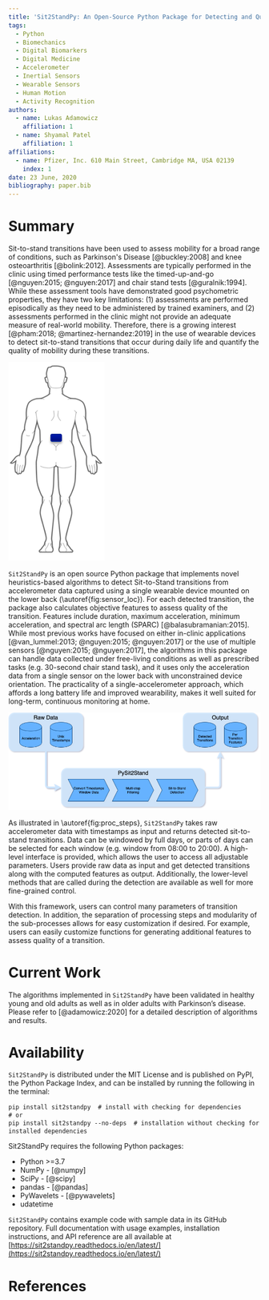 ```yaml
---
title: 'Sit2StandPy: An Open-Source Python Package for Detecting and Quantifying Sit-to-Stand Transitions Using an Accelerometer on the Lower Back'
tags:
  - Python
  - Biomechanics
  - Digital Biomarkers
  - Digital Medicine
  - Accelerometer
  - Inertial Sensors
  - Wearable Sensors
  - Human Motion
  - Activity Recognition
authors:
  - name: Lukas Adamowicz
    affiliation: 1
  - name: Shyamal Patel
    affiliation: 1
affiliations:
  - name: Pfizer, Inc. 610 Main Street, Cambridge MA, USA 02139
    index: 1
date: 23 June, 2020
bibliography: paper.bib
---
```



# Summary

Sit-to-stand transitions have been used to assess mobility for a broad range of conditions, such as Parkinson's Disease [@buckley:2008] and knee osteoarthritis [@bolink:2012]. Assessments are typically performed in the clinic using timed performance tests like the timed-up-and-go [@nguyen:2015; @nguyen:2017] and chair stand tests [@guralnik:1994]. While these assessment tools have demonstrated good psychometric properties, they have two key limitations: (1) assessments are performed episodically as they need to be administered by trained examiners, and (2) assessments performed in the clinic might not provide an adequate measure of real-world mobility. Therefore, there is a growing interest [@pham:2018; @martinez-hernandez:2019] in the use of wearable devices to detect sit-to-stand transitions that occur during daily life and quantify the quality of mobility during these transitions. 

![Location of the wearable device on the lower back.\label{fig:sensor_loc}](sensor_location.png)

``Sit2StandPy`` is an open source Python package that implements novel heuristics-based algorithms to detect Sit-to-Stand transitions from accelerometer data captured using a single wearable device mounted on the lower back (\autoref{fig:sensor_loc}). For each detected transition, the package also calculates objective features to assess quality of the transition. Features include duration, maximum acceleration, minimum acceleration, and spectral arc length (SPARC) [@balasubramanian:2015]. While most previous works have focused on either in-clinic applications [@van_lummel:2013; @nguyen:2015; @nguyen:2017] or the use of multiple sensors [@nguyen:2015; @nguyen:2017], the algorithms in this package can handle data collected under free-living conditions as well as prescribed tasks (e.g. 30-second chair stand task), and it uses only the acceleration data from a single sensor on the lower back with unconstrained device orientation. The practicality of a single-accelerometer approach, which affords a long battery life and improved wearability, makes it well suited for long-term, continuous monitoring at home.

![A high-level illustration of the input, output, and main processing steps of ``Sit2StandPy``.\label{fig:proc_steps}](alg-overview.png)

As illustrated in \autoref{fig:proc_steps}, ``Sit2StandPy`` takes raw accelerometer data with timestamps as input and returns detected sit-to-stand transitions. Data can be windowed by full days, or parts of days can be selected for each window (e.g. window from 08:00 to 20:00). A high-level interface is provided, which allows the user to access all adjustable parameters. Users provide raw data as input and get detected transitions along with the computed features as output. Additionally, the lower-level methods that are called during the detection are available as well for more fine-grained control. 

With this framework, users can control many parameters of transition detection. In addition, the separation of processing steps and modularity of the sub-processes allows for easy customization if desired. For example, users can easily customize functions for generating additional features to assess quality of a transition.


# Current Work

The algorithms implemented in ``Sit2StandPy`` have been validated in healthy young and old adults as well as in older adults with Parkinson’s disease. Please refer to [@adamowicz:2020] for a detailed description of algorithms and results.

# Availability

``Sit2StandPy`` is distributed under the MIT License and is published on PyPI, the Python Package Index, and can be installed by running the following in the terminal:

```shell-script
pip install sit2standpy  # install with checking for dependencies
# or
pip install sit2standpy --no-deps  # installation without checking for installed dependencies
```

Sit2StandPy requires the following Python packages:

- Python >=3.7
- NumPy - [@numpy]
- SciPy - [@scipy]
- pandas - [@pandas]
- PyWavelets - [@pywavelets]
- udatetime

``Sit2StandPy`` contains example code with sample data in its GitHub repository. Full documentation with usage examples, installation instructions, and API reference are all available at [https://sit2standpy.readthedocs.io/en/latest/](https://sit2standpy.readthedocs.io/en/latest/)

# References
